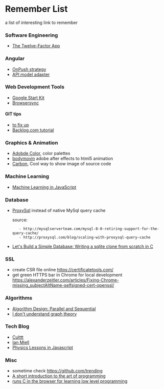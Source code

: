 # Remember List
a list of interesting link to remember

### Software Engineering

- [The Twelve-Factor App](https://12factor.net/)

### Angular
- [OnPush strategy](https://blog.ninja-squad.com/2018/09/27/angular-performances-part-4/)
- [API model adapter](https://blog.florimond.dev/consuming-apis-in-angular-the-model-adapter-pattern)

### Web Development Tools

- [Google Start Kit](https://github.com/google/web-starter-kit)
- [Browsersync](https://browsersync.io/)


#### GIT tips

 - [to fix up](https://sethrobertson.github.io/GitFixUm/fixup.html)
 - [Backlog.com tutorial](https://backlog.com/git-tutorial/)


### Graphics & Animation

- [Adobde Color](https://color.adobe.com/it/), color palettes
- [bodymovin](https://github.com/bodymovin/bodymovin) adobe after effects to html5 animation
- [Carbon](https://carbon.now.sh), Cool way to show image of source code


### Machine Learning

 - [Machine Learning in JavaScript](https://github.com/javascript-machine-learning)


### Database

- [ProxySql](http://proxysql.com/) instead of native MySql query cache

  source:
  
         - http://mysqlserverteam.com/mysql-8-0-retiring-support-for-the-query-cache/
         - http://proxysql.com/blog/scaling-with-proxysql-query-cache
         
- [Let's Build a Simple Database: Writing a sqlite clone from scratch in C](https://cstack.github.io/db_tutorial/)


### SSL

- create CSR file online https://certificatetools.com/
- get green HTTPS bar in Chrome for local development https://alexanderzeitler.com/articles/Fixing-Chrome-missing_subjectAltName-selfsigned-cert-openssl/


### Algorithms

 - [Algorithm Design: Parallel and Sequential](http://www.parallel-algorithms-book.com/)
 - [I don't understand graph theory](https://medium.freecodecamp.org/i-dont-understand-graph-theory-1c96572a1401)


### Tech Blog
 - [Culttt](https://www.culttt.com/)
 - [Ian Miell](https://ian.meirionconsulting.com/)
 - [Physics Lessons in Javascript](https://landgreen.github.io/physics/index.html)


### Misc

- sometime check https://github.com/trending
- [A short introduction to the art of programming](https://www.cs.utexas.edu/users/EWD/ewd03xx/EWD316.PDF)
- [runs C in the browser for learning low level programming](https://github.com/vasyop/miniC-hosting)



